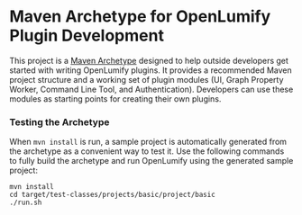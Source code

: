 # Maven Archetype for OpenLumify Plugin Development

This project is a [Maven Archetype](https://maven.apache.org/guides/introduction/introduction-to-archetypes.html) designed to help outside developers get started with writing OpenLumify plugins. It provides a recommended Maven project structure and a working set of plugin modules (UI, Graph Property Worker, Command Line Tool, and Authentication). Developers can use these modules as starting points for creating their own plugins.

### Testing the Archetype

When `mvn install` is run, a sample project is automatically generated from the archetype as a convenient way to test it. Use the following commands to fully build the archetype and run OpenLumify using the generated sample project:
```
mvn install
cd target/test-classes/projects/basic/project/basic
./run.sh
```
